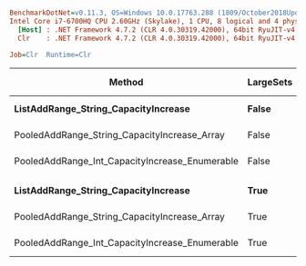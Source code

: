 ``` ini

BenchmarkDotNet=v0.11.3, OS=Windows 10.0.17763.288 (1809/October2018Update/Redstone5)
Intel Core i7-6700HQ CPU 2.60GHz (Skylake), 1 CPU, 8 logical and 4 physical cores
  [Host] : .NET Framework 4.7.2 (CLR 4.0.30319.42000), 64bit RyuJIT-v4.7.3260.0
  Clr    : .NET Framework 4.7.2 (CLR 4.0.30319.42000), 64bit RyuJIT-v4.7.3260.0

Job=Clr  Runtime=Clr  

```
|                                         Method | LargeSets |     Mean |     Error |    StdDev |   Median | Ratio | RatioSD | Gen 0/1k Op | Gen 1/1k Op | Gen 2/1k Op | Allocated Memory/Op |
|----------------------------------------------- |---------- |---------:|----------:|----------:|---------:|------:|--------:|------------:|------------:|------------:|--------------------:|
|           **ListAddRange_String_CapacityIncrease** |     **False** | **2.919 ms** | **0.0367 ms** | **0.0343 ms** | **2.909 ms** |  **1.00** |    **0.00** |   **1742.1875** |    **996.0938** |    **996.0938** |           **7018496 B** |
|   PooledAddRange_String_CapacityIncrease_Array |     False | 4.117 ms | 0.0362 ms | 0.0321 ms | 4.101 ms |  1.41 |    0.02 |           - |           - |           - |                   - |
| PooledAddRange_Int_CapacityIncrease_Enumerable |     False | 2.285 ms | 0.0453 ms | 0.0757 ms | 2.235 ms |  0.79 |    0.03 |           - |           - |           - |                64 B |
|                                                |           |          |           |           |          |       |         |             |             |             |                     |
|           **ListAddRange_String_CapacityIncrease** |      **True** | **2.260 ms** | **0.0445 ms** | **0.0530 ms** | **2.278 ms** |  **1.00** |    **0.00** |    **734.3750** |    **316.4063** |    **273.4375** |           **6402616 B** |
|   PooledAddRange_String_CapacityIncrease_Array |      True | 1.480 ms | 0.0030 ms | 0.0028 ms | 1.480 ms |  0.65 |    0.02 |           - |           - |           - |                48 B |
| PooledAddRange_Int_CapacityIncrease_Enumerable |      True | 1.266 ms | 0.0028 ms | 0.0027 ms | 1.266 ms |  0.56 |    0.01 |           - |           - |           - |                48 B |
